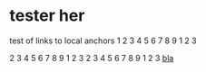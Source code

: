 # tester her
test of links to local anchors
1
2
3
4
5
6
7
8
9
1
2
3

2
3
4
5
6
7
8
9
1
2
3
2
3
4
5
6
7
8
9
1
2
3
[bla](#tester-her)
